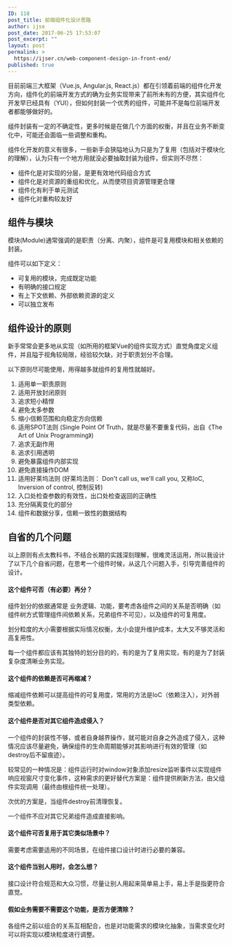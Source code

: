 ```yaml
---
ID: 118
post_title: 前端组件化设计思路
author: ijse
post_date: 2017-06-25 17:53:07
post_excerpt: ""
layout: post
permalink: >
  https://ijser.cn/web-component-design-in-front-end/
published: true
---
```

目前前端三大框架（Vue.js, Angular.js, React.js）都在引领着前端的组件化开发方向，组件化的前端开发方式的确为业务实现带来了前所未有的方便，其实组件化开发早已经具有（YUI），但如何封装一个优秀的组件，可能并不是每位前端开发者都能够做好的。

组件封装有一定的不确定性，更多时候是在做几个方面的权衡，并且在业务不断变化中，可能还会面临一些调整和重构。

组件化开发的意义有很多，一些新手会狭隘地认为只是为了复用（包括对于模块化的理解），认为只有一个地方用就没必要抽取封装为组件，但实则不尽然：
<ul>
 	<li>组件化是对实现的分层，是更有效地代码组合方式</li>
 	<li>组件化是对资源的重组和优化，从而使项目资源管理更合理</li>
 	<li>组件化有利于单元测试</li>
 	<li>组件化对重构较友好</li>
</ul>
<h2>组件与模块</h2>
模块(Module)通常强调的是职责（分离、内聚），组件是可复用模块和相关依赖的封装。

组件可以如下定义：
<ul>
 	<li>可复用的模块，完成既定功能</li>
 	<li>有明确的接口规定</li>
 	<li>有上下文依赖、外部依赖资源的定义</li>
 	<li>可以独立发布</li>
</ul>
<h2>组件设计的原则</h2>
新手常常会更多地从实现（如所用的框架Vue的组件实现方式）直觉角度定义组件，并且隘于视角较局限，经验较欠缺，对于职责划分不合理。

以下原则尽可能使用，用得越多就组件的复用性就越好。
<ol>
 	<li>适用单一职责原则</li>
 	<li>适用开放封闭原则</li>
 	<li>追求短小精悍</li>
 	<li>避免太多参数</li>
 	<li>缩小信赖范围和向稳定方向信赖</li>
 	<li>适用SPOT法则 (Single Point Of Truth，就是尽量不要重复代码，出自《The Art of Unix Programming》)</li>
 	<li>追求无副作用</li>
 	<li>追求引用透明</li>
 	<li>避免暴露组件内部实现</li>
 	<li>避免直接操作DOM</li>
 	<li>适用好莱坞法则 (好莱坞法则： Don't call us, we'll call you, 又称IoC, Inversion of control, 控制反转)</li>
 	<li>入口处检查参数的有效性，出口处检查返回的正确性</li>
 	<li>充分隔离变化的部分</li>
 	<li>组件和数据分享，信赖一致性的数据结构</li>
</ol>
<h2>自省的几个问题</h2>
以上原则有点太教科书，不结合长期的实践深刻理解，很难灵活运用，所以我设计了以下几个自省问题，在思考一个组件时候，从这几个问题入手，引导完善组件的设计。
<h4>这个组件可否（有必要）再分？</h4>
组件划分的依据通常是 业务逻辑、功能，要考虑各组件之间的关系是否明确（如组件树方式管理组件间依赖关系，兄弟组件不可见），以及组件的可复用度。

划分粒度的大小需要根据实际情况权衡，太小会提升维护成本，太大又不够灵活和高复用性。

每一个组件都应该有其独特的划分目的的，有的是为了复用实现，有的是为了封装复杂度清晰业务实现。
<h4>这个组件的依赖是否可再缩减？</h4>
缩减组件依赖可以提高组件的可复用度，常用的方法是IoC（依赖注入），对外弱类型依赖。
<h4>这个组件是否对其它组件造成侵入？</h4>
一个组件的封装性不够，或者自身越界操作，就可能对自身之外造成了侵入，这种情况应该尽量避免，确保组件的生命周期能够对其影响进行有效的管理（如destroy后不留痕迹）。

较常见的一种情况是：组件运行时对window对象添加resize监听事件以实现组件响应视窗尺寸变化事件，这种需求的更好替代方案是：组件提供刷新方法，由父组件实现调用（最终由根组件统一处理）。

次优的方案是，当组件destroy前清理恢复。

一个组件不应对其它兄弟组件造成直接影响。
<h4>这个组件可否复用于其它类似场景中？</h4>
需要考虑需要适用的不同场景，在组件接口设计时进行必要的兼容。
<h4>这个组件当别人用时，会怎么想？</h4>
接口设计符合规范和大众习惯，尽量让别人用起来简单易上手，易上手是指更符合直觉。
<h4>假如业务需要不需要这个功能，是否方便清除？</h4>
各组件之前以组合的关系互相配合，也是对功能需求的模块化抽象，当需求变化时可以将实现以模块粒度进行调整。